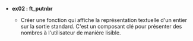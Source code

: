 - **ex02 : ft_putnbr**

  - Créer une fonction qui affiche la représentation textuelle d'un entier sur la sortie standard. C'est un composant clé pour présenter des nombres à l'utilisateur de manière lisible.

